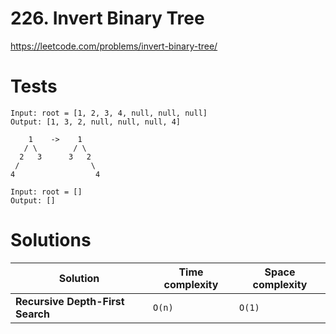 # 226. Invert Binary Tree

https://leetcode.com/problems/invert-binary-tree/


# Tests

```
Input: root = [1, 2, 3, 4, null, null, null]
Output: [1, 3, 2, null, null, null, 4]

    1    ->    1
   / \        / \
  2   3      3   2
 /                \
4                  4
```

```
Input: root = []
Output: []
```


# Solutions

| Solution                           | Time complexity | Space complexity |
|------------------------------------|-----------------|------------------|
| **Recursive Depth-First Search**   | `O(n)`          | `O(1)`           |

